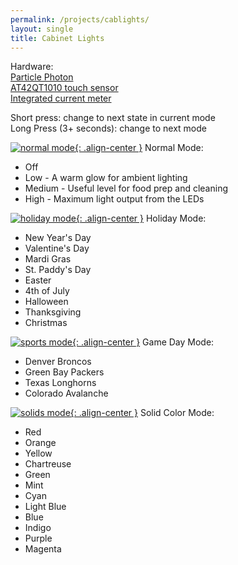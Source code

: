 ```yaml
---
permalink: /projects/cablights/
layout: single
title: Cabinet Lights
---
```


Hardware:<br/>
[Particle Photon](https://www.particle.io/)<br/>
[AT42QT1010 touch sensor](https://www.adafruit.com/product/1374)<br/>
[Integrated current meter](https://www.adafruit.com/product/574)

Short press: change to next state in current mode<br/>
Long Press (3+ seconds): change to next mode

[![normal mode](https://storage.googleapis.com/media.darkwire.com/cablights_normal_demo.gif){: .align-center }](https://storage.googleapis.com/media.darkwire.com/cablights_normal_demo.gif)
Normal Mode:
* Off
* Low - A warm glow for ambient lighting
* Medium - Useful level for food prep and cleaning
* High - Maximum light output from the LEDs


[![holiday mode](https://storage.googleapis.com/media.darkwire.com/cablights_holiday_demo.gif){: .align-center }](https://storage.googleapis.com/media.darkwire.com/cablights_holiday_demo.gif)
Holiday Mode:
* New Year's Day
* Valentine's Day
* Mardi Gras
* St. Paddy's Day
* Easter
* 4th of July
* Halloween
* Thanksgiving
* Christmas


[![sports mode](https://storage.googleapis.com/media.darkwire.com/cablights_sports_demo.gif){: .align-center }](https://storage.googleapis.com/media.darkwire.com/cablights_sports_demo.gif)
Game Day Mode:
* Denver Broncos
* Green Bay Packers
* Texas Longhorns
* Colorado Avalanche


[![solids mode](https://storage.googleapis.com/media.darkwire.com/cablights_solids_demo.gif){: .align-center }](https://storage.googleapis.com/media.darkwire.com/cablights_solids_demo.gif)
Solid Color Mode:
* Red
* Orange
* Yellow
* Chartreuse
* Green
* Mint
* Cyan
* Light Blue
* Blue
* Indigo
* Purple
* Magenta
